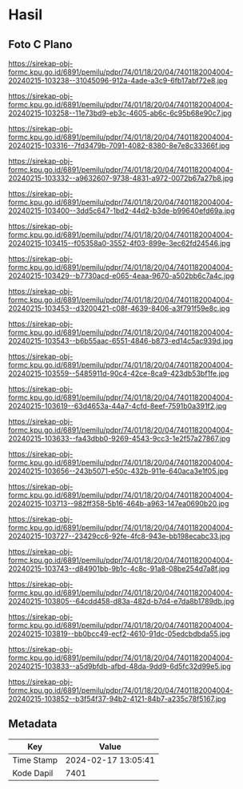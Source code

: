# Hasil

## Foto C Plano

https://sirekap-obj-formc.kpu.go.id/6891/pemilu/pdpr/74/01/18/20/04/7401182004004-20240215-103238--31045096-912a-4ade-a3c9-6fb17abf72e8.jpg

https://sirekap-obj-formc.kpu.go.id/6891/pemilu/pdpr/74/01/18/20/04/7401182004004-20240215-103258--11e73bd9-eb3c-4605-ab6c-6c95b68e90c7.jpg

https://sirekap-obj-formc.kpu.go.id/6891/pemilu/pdpr/74/01/18/20/04/7401182004004-20240215-103316--7fd3479b-7091-4082-8380-8e7e8c33366f.jpg

https://sirekap-obj-formc.kpu.go.id/6891/pemilu/pdpr/74/01/18/20/04/7401182004004-20240215-103332--a9632607-9738-4831-a972-0072b67a27b8.jpg

https://sirekap-obj-formc.kpu.go.id/6891/pemilu/pdpr/74/01/18/20/04/7401182004004-20240215-103400--3dd5c647-1bd2-44d2-b3de-b99640efd69a.jpg

https://sirekap-obj-formc.kpu.go.id/6891/pemilu/pdpr/74/01/18/20/04/7401182004004-20240215-103415--f05358a0-3552-4f03-899e-3ec62fd24546.jpg

https://sirekap-obj-formc.kpu.go.id/6891/pemilu/pdpr/74/01/18/20/04/7401182004004-20240215-103429--b7730acd-e065-4eaa-9670-a502bb6c7a4c.jpg

https://sirekap-obj-formc.kpu.go.id/6891/pemilu/pdpr/74/01/18/20/04/7401182004004-20240215-103453--d3200421-c08f-4639-8406-a3f791f59e8c.jpg

https://sirekap-obj-formc.kpu.go.id/6891/pemilu/pdpr/74/01/18/20/04/7401182004004-20240215-103543--b6b55aac-6551-4846-b873-ed14c5ac939d.jpg

https://sirekap-obj-formc.kpu.go.id/6891/pemilu/pdpr/74/01/18/20/04/7401182004004-20240215-103559--5485911d-90c4-42ce-8ca9-423db53bf1fe.jpg

https://sirekap-obj-formc.kpu.go.id/6891/pemilu/pdpr/74/01/18/20/04/7401182004004-20240215-103619--63d4653a-44a7-4cfd-8eef-7591b0a391f2.jpg

https://sirekap-obj-formc.kpu.go.id/6891/pemilu/pdpr/74/01/18/20/04/7401182004004-20240215-103633--fa43dbb0-9269-4543-9cc3-1e2f57a27867.jpg

https://sirekap-obj-formc.kpu.go.id/6891/pemilu/pdpr/74/01/18/20/04/7401182004004-20240215-103656--243b5071-e50c-432b-911e-640aca3e1f05.jpg

https://sirekap-obj-formc.kpu.go.id/6891/pemilu/pdpr/74/01/18/20/04/7401182004004-20240215-103713--982ff358-5b16-464b-a963-147ea0690b20.jpg

https://sirekap-obj-formc.kpu.go.id/6891/pemilu/pdpr/74/01/18/20/04/7401182004004-20240215-103727--23429cc6-92fe-4fc8-943e-bb198ecabc33.jpg

https://sirekap-obj-formc.kpu.go.id/6891/pemilu/pdpr/74/01/18/20/04/7401182004004-20240215-103743--d84901bb-9b1c-4c8c-91a8-08be254d7a8f.jpg

https://sirekap-obj-formc.kpu.go.id/6891/pemilu/pdpr/74/01/18/20/04/7401182004004-20240215-103805--64cdd458-d83a-482d-b7d4-e7da8b1789db.jpg

https://sirekap-obj-formc.kpu.go.id/6891/pemilu/pdpr/74/01/18/20/04/7401182004004-20240215-103819--bb0bcc49-ecf2-4610-91dc-05edcbdbda55.jpg

https://sirekap-obj-formc.kpu.go.id/6891/pemilu/pdpr/74/01/18/20/04/7401182004004-20240215-103833--a5d9bfdb-afbd-48da-9dd9-6d5fc32d99e5.jpg

https://sirekap-obj-formc.kpu.go.id/6891/pemilu/pdpr/74/01/18/20/04/7401182004004-20240215-103852--b3f54f37-94b2-4121-84b7-a235c78f5167.jpg


## Metadata

| Key        | Value               |
| ---------- | ------------------- |
| Time Stamp | 2024-02-17 13:05:41 |
| Kode Dapil | 7401                |



